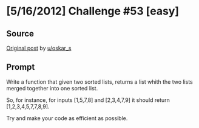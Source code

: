 # [5/16/2012] Challenge #53 [easy]

## Source

[Original post](https://old.reddit.com/r/dailyprogrammer/comments/tpxq9/5162012_challenge_53_easy/) by [u/oskar_s](https://old.reddit.com/user/oskar_s)

## Prompt

Write a function that given two sorted lists, returns a list whith the two lists merged together into one sorted list.

So, for instance, for inputs [1,5,7,8] and [2,3,4,7,9] it should return [1,2,3,4,5,7,7,8,9].

Try and make your code as efficient as possible.
